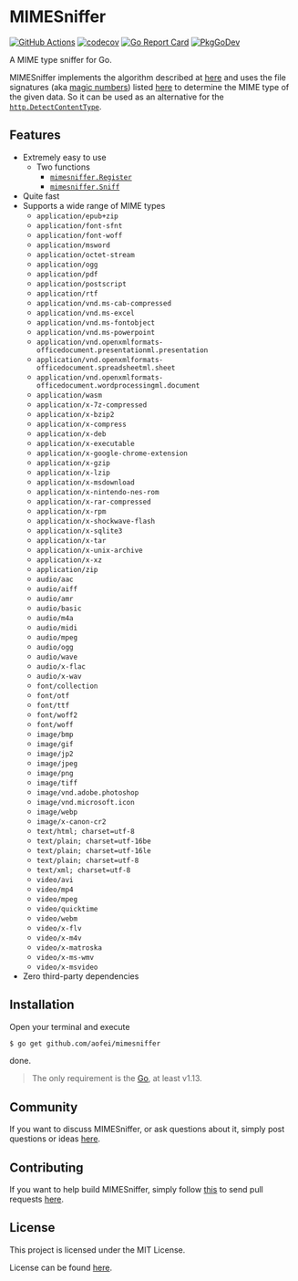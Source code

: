 # MIMESniffer

[![GitHub Actions](https://github.com/aofei/mimesniffer/workflows/Test/badge.svg)](https://github.com/aofei/mimesniffer)
[![codecov](https://codecov.io/gh/aofei/mimesniffer/branch/master/graph/badge.svg)](https://codecov.io/gh/aofei/mimesniffer)
[![Go Report Card](https://goreportcard.com/badge/github.com/aofei/mimesniffer)](https://goreportcard.com/report/github.com/aofei/mimesniffer)
[![PkgGoDev](https://pkg.go.dev/badge/github.com/aofei/mimesniffer)](https://pkg.go.dev/github.com/aofei/mimesniffer)

A MIME type sniffer for Go.

MIMESniffer implements the algorithm described at
[here](https://mimesniff.spec.whatwg.org) and uses the file signatures (aka
[magic numbers](https://en.wikipedia.org/wiki/Magic_number_\(programming\)#Magic_numbers_in_files))
listed [here](https://www.garykessler.net/library/file_sigs.html) to determine
the MIME type of the given data. So it can be used as an alternative for the
[`http.DetectContentType`](https://pkg.go.dev/net/http#DetectContentType).

## Features

* Extremely easy to use
	* Two functions
		* [`mimesniffer.Register`](https://pkg.go.dev/github.com/aofei/mimesniffer#Register)
		* [`mimesniffer.Sniff`](https://pkg.go.dev/github.com/aofei/mimesniffer#Sniff)
* Quite fast
* Supports a wide range of MIME types
	* `application/epub+zip`
	* `application/font-sfnt`
	* `application/font-woff`
	* `application/msword`
	* `application/octet-stream`
	* `application/ogg`
	* `application/pdf`
	* `application/postscript`
	* `application/rtf`
	* `application/vnd.ms-cab-compressed`
	* `application/vnd.ms-excel`
	* `application/vnd.ms-fontobject`
	* `application/vnd.ms-powerpoint`
	* `application/vnd.openxmlformats-officedocument.presentationml.presentation`
	* `application/vnd.openxmlformats-officedocument.spreadsheetml.sheet`
	* `application/vnd.openxmlformats-officedocument.wordprocessingml.document`
	* `application/wasm`
	* `application/x-7z-compressed`
	* `application/x-bzip2`
	* `application/x-compress`
	* `application/x-deb`
	* `application/x-executable`
	* `application/x-google-chrome-extension`
	* `application/x-gzip`
	* `application/x-lzip`
	* `application/x-msdownload`
	* `application/x-nintendo-nes-rom`
	* `application/x-rar-compressed`
	* `application/x-rpm`
	* `application/x-shockwave-flash`
	* `application/x-sqlite3`
	* `application/x-tar`
	* `application/x-unix-archive`
	* `application/x-xz`
	* `application/zip`
	* `audio/aac`
	* `audio/aiff`
	* `audio/amr`
	* `audio/basic`
	* `audio/m4a`
	* `audio/midi`
	* `audio/mpeg`
	* `audio/ogg`
	* `audio/wave`
	* `audio/x-flac`
	* `audio/x-wav`
	* `font/collection`
	* `font/otf`
	* `font/ttf`
	* `font/woff2`
	* `font/woff`
	* `image/bmp`
	* `image/gif`
	* `image/jp2`
	* `image/jpeg`
	* `image/png`
	* `image/tiff`
	* `image/vnd.adobe.photoshop`
	* `image/vnd.microsoft.icon`
	* `image/webp`
	* `image/x-canon-cr2`
	* `text/html; charset=utf-8`
	* `text/plain; charset=utf-16be`
	* `text/plain; charset=utf-16le`
	* `text/plain; charset=utf-8`
	* `text/xml; charset=utf-8`
	* `video/avi`
	* `video/mp4`
	* `video/mpeg`
	* `video/quicktime`
	* `video/webm`
	* `video/x-flv`
	* `video/x-m4v`
	* `video/x-matroska`
	* `video/x-ms-wmv`
	* `video/x-msvideo`
* Zero third-party dependencies

## Installation

Open your terminal and execute

```bash
$ go get github.com/aofei/mimesniffer
```

done.

> The only requirement is the [Go](https://go.dev), at least v1.13.

## Community

If you want to discuss MIMESniffer, or ask questions about it, simply post
questions or ideas [here](https://github.com/aofei/mimesniffer/issues).

## Contributing

If you want to help build MIMESniffer, simply follow
[this](https://github.com/aofei/mimesniffer/wiki/Contributing) to send pull requests
[here](https://github.com/aofei/mimesniffer/pulls).

## License

This project is licensed under the MIT License.

License can be found [here](LICENSE).
